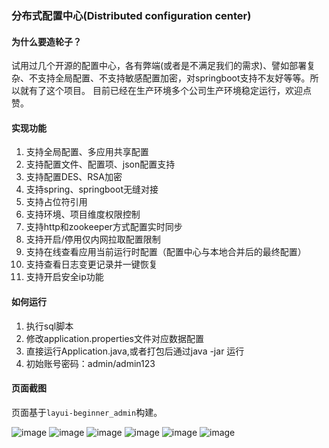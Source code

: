 ### 分布式配置中心(Distributed configuration center)
#### 为什么要造轮子？
试用过几个开源的配置中心，各有弊端(或者是不满足我们的需求)、譬如部署复杂、不支持全局配置、不支持敏感配置加密，对springboot支持不友好等等。所以就有了这个项目。
目前已经在生产环境多个公司生产环境稳定运行，欢迎点赞。
#### 实现功能
   1. 支持全局配置、多应用共享配置
   2. 支持配置文件、配置项、json配置支持
   3. 支持配置DES、RSA加密
   4. 支持spring、springboot无缝对接
   5. 支持占位符引用
   6. 支持环境、项目维度权限控制
   7. 支持http和zookeeper方式配置实时同步
   8. 支持开启/停用仅内网拉取配置限制
   9. 支持在线查看应用当前运行时配置（配置中心与本地合并后的最终配置）
   10. 支持查看日志变更记录并一键恢复
   11. 支持开启安全ip功能
 
#### 如何运行
 1. 执行sql脚本
 2. 修改application.properties文件对应数据配置
 3. 直接运行Application.java,或者打包后通过java -jar 运行
 4. 初始账号密码：admin/admin123

#### 页面截图
页面基于`layui-beginner_admin`构建。

![image](http://ojmezn0eq.bkt.clouddn.com/admin_profile.png)
![image](http://ojmezn0eq.bkt.clouddn.com/admin_config.png)
![image](http://ojmezn0eq.bkt.clouddn.com/admin_config_jm.png)
![image](http://ojmezn0eq.bkt.clouddn.com/admin_ms.png)
![image](http://ojmezn0eq.bkt.clouddn.com/admin_kafka.png)
![image](http://ojmezn0eq.bkt.clouddn.com/admin_sch.png)




